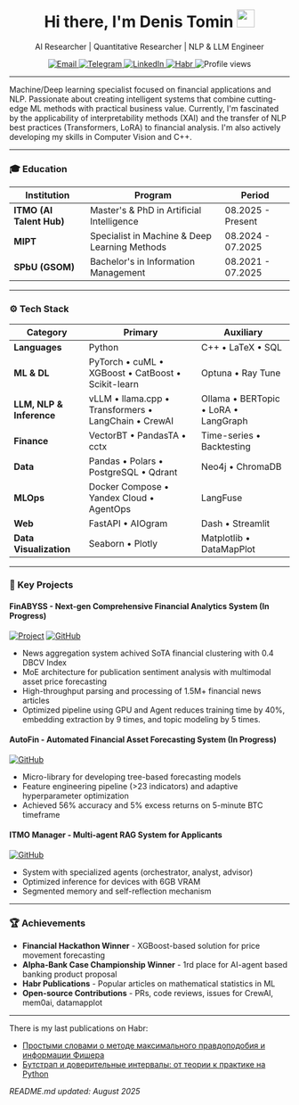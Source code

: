 <div align="center">
  <h1>
    Hi there, I'm Denis Tomin 
    <img src="https://github.com/blackcater/blackcater/raw/main/images/Hi.gif" height="32" width="32"/>
  </h1>
  <p>AI Researcher | Quantitative Researcher | NLP & LLM Engineer</p>
  
  <p>
    <a href="mailto:denis.tomin.alpino@gmail.com">
      <img src="https://img.shields.io/badge/Email-D14836?style=for-the-badge&logo=gmail&logoColor=white" alt="Email">
    </a>
    <a href="https://t.me/denisalpino">
      <img src="https://img.shields.io/badge/Telegram-26A5E4?style=for-the-badge&logo=telegram&logoColor=white" alt="Telegram">
    </a>
    <a href="http://linkedin.com/in/denis-tomin-a92454254/">
      <img src="https://img.shields.io/badge/LinkedIn-0077B5?style=for-the-badge&logo=linkedin&logoColor=white" alt="LinkedIn">
    </a>
    <a href="https://habr.com/ru/users/denisalpino/">
      <img src="https://img.shields.io/badge/Habr-65A3BE?style=for-the-badge&logo=habr&logoColor=white" alt="Habr">
    </a>
    <img src="https://komarev.com/ghpvc/?username=denisalpino&style=for-the-badge&color=blue" alt="Profile views"/>
  </p>
</div>

---

Machine/Deep learning specialist focused on financial applications and NLP. Passionate about creating intelligent systems that combine cutting-edge ML methods with practical business value. Currently, I'm fascinated by the applicability of interpretability methods (XAI) and the transfer of NLP best practices (Transformers, LoRA) to financial analysis. I'm also actively developing my skills in Computer Vision and C++.


---

### 🎓 Education

| Institution | Program | Period |
|-------------|---------|--------|
| **ITMO (AI Talent Hub)** | Master's & PhD in Artificial Intelligence | 08.2025 - Present |
| **MIPT** | Specialist in Machine & Deep Learning Methods | 08.2024 - 07.2025 |
| **SPbU (GSOM)** | Bachelor's in Information Management | 08.2021 - 07.2025 |

---

### ⚙️ Tech Stack

| Category | Primary | Auxiliary |
|----------|---------|-----------------------|
| **Languages** | Python | C++ • LaTeX • SQL |
| **ML & DL** | PyTorch • cuML • XGBoost • CatBoost • Scikit-learn | Optuna • Ray Tune |
| **LLM, NLP & Inference** | vLLM • llama.cpp • Transformers • LangChain • CrewAI | Ollama • BERTopic • LoRA • LangGraph |
| **Finance** | VectorBT • PandasTA • cctx | Time-series • Backtesting |
| **Data** | Pandas • Polars • PostgreSQL • Qdrant | Neo4j • ChromaDB |
| **MLOps** | Docker Compose • Yandex Cloud • AgentOps | LangFuse |
| **Web** | FastAPI • AIOgram | Dash • Streamlit |
| **Data Visualization** | Seaborn • Plotly | Matplotlib • DataMapPlot |

---

### 🚀 Key Projects

#### **FinABYSS** - Next-gen Comprehensive Financial Analytics System (In Progress)
[![Project](https://img.shields.io/badge/Project-Link-green)](https://clck.ru/3NwYQJ/) [![GitHub](https://img.shields.io/badge/GitHub-Repo-blue?logo=github)](https://github.com/denisalpino/FinABYSS)
- News aggregation system achived SoTA financial clustering with 0.4 DBCV Index
- MoE architecture for publication sentiment analysis with multimodal asset price forecasting
- High-throughput parsing and processing of 1.5M+ financial news articles
- Optimized pipeline using GPU and Agent reduces training time by 40%, embedding extraction by 9 times, and topic modeling by 5 times.

#### **AutoFin** - Automated Financial Asset Forecasting System (In Progress)
[![GitHub](https://img.shields.io/badge/GitHub-Repo-blue?logo=github)](https://github.com/denisalpino/AutoFin)
- Micro-library for developing tree-based forecasting models
- Feature engineering pipeline (>23 indicators) and adaptive hyperparameter optimization
- Achieved 56% accuracy and 5% excess returns on 5-minute BTC timeframe

#### **ITMO Manager** - Multi-agent RAG System for Applicants
[![GitHub](https://img.shields.io/badge/GitHub-Repo-blue?logo=github)](https://github.com/denisalpino/itmo-manager)
- System with specialized agents (orchestrator, analyst, advisor)
- Optimized inference for devices with 6GB VRAM
- Segmented memory and self-reflection mechanism

---

### 🏆 Achievements

- **Financial Hackathon Winner** - XGBoost-based solution for price movement forecasting
- **Alpha-Bank Case Championship Winner** - 1rd place for AI-agent based banking product proposal
- **Habr Publications** - Popular articles on mathematical statistics in ML
- **Open-source Contributions** - PRs, code reviews, issues for CrewAI, mem0ai, datamapplot

---

There is my last publications on Habr:
<!-- BLOG-POST-LIST:START -->
- [Простыми словами о методе максимального правдоподобия и информации Фишера](https://habr.com/ru/articles/830326/?utm_campaign=830326&utm_source=habrahabr&utm_medium=rss)
- [Бутстрап и доверительные интервалы: от теории к практике на Python](https://habr.com/ru/articles/829336/?utm_campaign=829336&utm_source=habrahabr&utm_medium=rss)
<!-- BLOG-POST-LIST:END -->

*README.md updated: August 2025*
